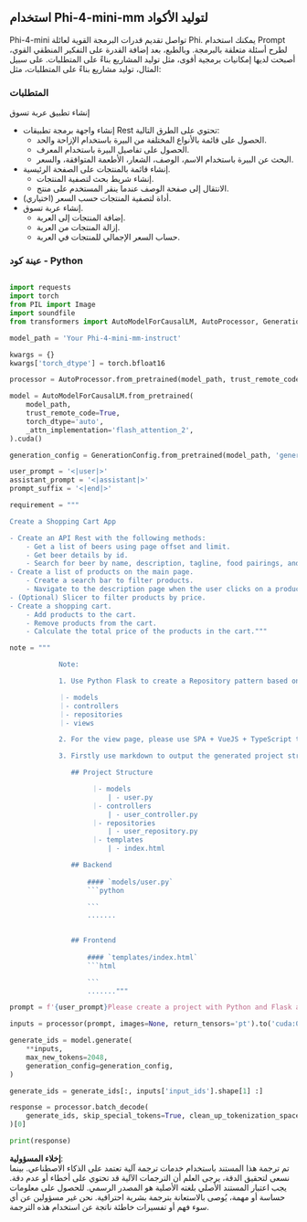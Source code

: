 ## **استخدام Phi-4-mini-mm لتوليد الأكواد**

Phi-4-mini تواصل تقديم قدرات البرمجة القوية لعائلة Phi. يمكنك استخدام Prompt لطرح أسئلة متعلقة بالبرمجة. وبالطبع، بعد إضافة القدرة على التفكير المنطقي القوي، أصبحت لديها إمكانيات برمجية أقوى، مثل توليد المشاريع بناءً على المتطلبات. على سبيل المثال، توليد مشاريع بناءً على المتطلبات، مثل:

### **المتطلبات**

إنشاء تطبيق عربة تسوق

- إنشاء واجهة برمجة تطبيقات Rest تحتوي على الطرق التالية:
    - الحصول على قائمة بالأنواع المختلفة من البيرة باستخدام الإزاحة والحد.
    - الحصول على تفاصيل البيرة باستخدام المعرف.
    - البحث عن البيرة باستخدام الاسم، الوصف، الشعار، الأطعمة المتوافقة، والسعر.
- إنشاء قائمة بالمنتجات على الصفحة الرئيسية.
    - إنشاء شريط بحث لتصفية المنتجات.
    - الانتقال إلى صفحة الوصف عندما ينقر المستخدم على منتج.
- (اختياري) أداة لتصفية المنتجات حسب السعر.
- إنشاء عربة تسوق.
    - إضافة المنتجات إلى العربة.
    - إزالة المنتجات من العربة.
    - حساب السعر الإجمالي للمنتجات في العربة.

### **عينة كود - Python**

```python

import requests
import torch
from PIL import Image
import soundfile
from transformers import AutoModelForCausalLM, AutoProcessor, GenerationConfig,pipeline,AutoTokenizer

model_path = 'Your Phi-4-mini-mm-instruct'

kwargs = {}
kwargs['torch_dtype'] = torch.bfloat16

processor = AutoProcessor.from_pretrained(model_path, trust_remote_code=True)

model = AutoModelForCausalLM.from_pretrained(
    model_path,
    trust_remote_code=True,
    torch_dtype='auto',
    _attn_implementation='flash_attention_2',
).cuda()

generation_config = GenerationConfig.from_pretrained(model_path, 'generation_config.json')

user_prompt = '<|user|>'
assistant_prompt = '<|assistant|>'
prompt_suffix = '<|end|>'

requirement = """

Create a Shopping Cart App

- Create an API Rest with the following methods:
    - Get a list of beers using page offset and limit.
    - Get beer details by id.
    - Search for beer by name, description, tagline, food pairings, and price.
- Create a list of products on the main page.
    - Create a search bar to filter products.
    - Navigate to the description page when the user clicks on a product.
- (Optional) Slicer to filter products by price.
- Create a shopping cart.
    - Add products to the cart.
    - Remove products from the cart.
    - Calculate the total price of the products in the cart."""

note = """ 

            Note:

            1. Use Python Flask to create a Repository pattern based on the following structure to generate the files

            ｜- models
            ｜- controllers
            ｜- repositories
            ｜- views

            2. For the view page, please use SPA + VueJS + TypeScript to build

            3. Firstly use markdown to output the generated project structure (including directories and files), and then generate the  file names and corresponding codes step by step, output like this 

               ## Project Structure

                    ｜- models
                        | - user.py
                    ｜- controllers
                        | - user_controller.py
                    ｜- repositories
                        | - user_repository.py
                    ｜- templates
                        | - index.html

               ## Backend
                 
                   #### `models/user.py`
                   ```python

                   ```
                   .......
               

               ## Frontend
                 
                   #### `templates/index.html`
                   ```html

                   ```
                   ......."""

prompt = f'{user_prompt}Please create a project with Python and Flask according to the following requirements：\n{requirement}{note}{prompt_suffix}{assistant_prompt}'

inputs = processor(prompt, images=None, return_tensors='pt').to('cuda:0')

generate_ids = model.generate(
    **inputs,
    max_new_tokens=2048,
    generation_config=generation_config,
)

generate_ids = generate_ids[:, inputs['input_ids'].shape[1] :]

response = processor.batch_decode(
    generate_ids, skip_special_tokens=True, clean_up_tokenization_spaces=False
)[0]

print(response)

```

**إخلاء المسؤولية**:  
تم ترجمة هذا المستند باستخدام خدمات ترجمة آلية تعتمد على الذكاء الاصطناعي. بينما نسعى لتحقيق الدقة، يرجى العلم أن الترجمات الآلية قد تحتوي على أخطاء أو عدم دقة. يجب اعتبار المستند الأصلي بلغته الأصلية هو المصدر الرسمي. للحصول على معلومات حساسة أو مهمة، يُوصى بالاستعانة بترجمة بشرية احترافية. نحن غير مسؤولين عن أي سوء فهم أو تفسيرات خاطئة ناتجة عن استخدام هذه الترجمة.